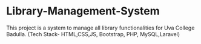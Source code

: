 # Library-Management-System
This project is a system to manage all library functionalities for Uva College Badulla. (Tech Stack- HTML,CSS,JS, Bootstrap, PHP, MySQL,Laravel)
